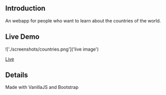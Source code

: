 ## Introduction

An webapp for people who want to learn about the countries of the world.

## Live Demo

!['./screenshots/countries.png']('live image')

[Live](https://country-query.surge.sh/)

## Details

Made with VanillaJS and Bootstrap
